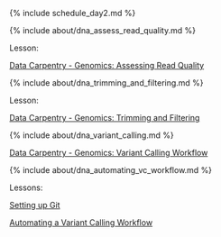 
{% include schedule_day2.md %}

{% include about/dna_assess_read_quality.md %}

Lesson:

[Data Carpentry - Genomics: Assessing Read Quality](https://datacarpentry.org/wrangling-genomics/02-quality-control/index.html)

{% include about/dna_trimming_and_filtering.md %}

Lesson:

[Data Carpentry - Genomics: Trimming and Filtering](https://datacarpentry.org/wrangling-genomics/03-trimming/index.html)

{% include about/dna_variant_calling.md %}

[Data Carpentry - Genomics: Variant Calling Workflow](https://datacarpentry.org/wrangling-genomics/04-variant_calling/index.html)

{% include about/dna_automating_vc_workflow.md %}

Lessons:

[Setting up Git](lessons/day2/intro_git.html)


[Automating a Variant Calling Workflow](lessons/day2/automating_vc.html)
